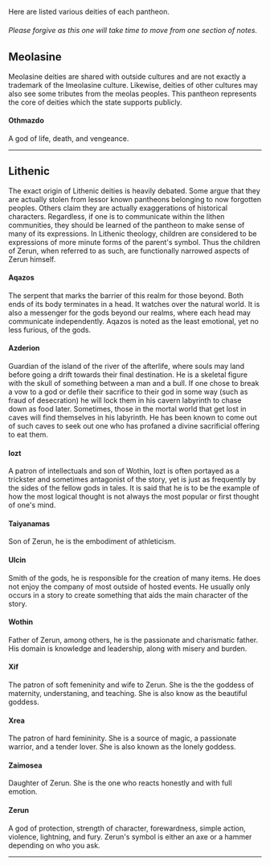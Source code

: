 Here are listed various deities of each pantheon.

###### Please forgive as this one will take time to move from one section of notes.

## Meolasine
Meolasine deities are shared with outside cultures and are not exactly a trademark of the lmeolasine culture. Likewise, deities of other cultures may also see some tributes from the meolas peoples. This pantheon represents the core of deities which the state supports publicly.

#### Othmazdo
A god of life, death, and vengeance.

-----

## Lithenic
The exact origin of Lithenic deities is heavily debated. Some argue that they are actually stolen from lessor known pantheons belonging to now forgotten peoples. Others claim they are actually exaggerations of historical characters. Regardless, if one is to communicate within the lithen communities, they should be learned of the pantheon to make sense of many of its expressions. In Lithenic theology, children are considered to be expressions of more minute forms of the parent's symbol. Thus the children of Zerun, when referred to as such, are functionally narrowed aspects of Zerun himself.

#### Aqazos
The serpent that marks the barrier of this realm for those beyond. Both ends of its body terminates in a head. It watches over the natural world. It is also a messenger for the gods beyond our realms, where each head may communicate independently. Aqazos is noted as the least emotional, yet no less furious, of the gods.

#### Azderion
Guardian of the island of the river of the afterlife, where souls may land before going a drift towards their final destination. He is a skeletal figure with the skull of something between a man and a bull. If one chose to break a vow to a god or defile their sacrifice to their god in some way (such as fraud of desecration) he will lock them in his cavern labyrinth to chase down as food later.
Sometimes, those in the mortal world that get lost in caves will find themselves in his labyrinth. He has been known to come out of such caves to seek out one who has profaned a divine sacrificial offering to eat them.

#### Iozt
A patron of intellectuals and son of Wothin, Iozt is often portayed as a trickster and sometimes antagonist of the story, yet is just as frequently by the sides of the fellow gods in tales. It is said that he is to be the example of how the most logical thought is not always the most popular or first thought of one's mind.

#### Taiyanamas
Son of Zerun, he is the embodiment of athleticism.

#### Ulcin
Smith of the gods, he is responsible for the creation of many items. He does not enjoy the company of most outside of hosted events. He usually only occurs in a story to create something that aids the main character of the story.

#### Wothin
Father of Zerun, among others, he is the passionate and charismatic father. His domain is knowledge and leadership, along with misery and burden.

#### Xif
The patron of soft femeninity and wife to Zerun. She is the the goddess of maternity, understaning, and teaching. She is also know as the beautiful goddess.

#### Xrea
The patron of hard femininity. She is a source of magic, a passionate warrior, and a tender lover. She is also known as the lonely goddess.

#### Zaimosea
Daughter of Zerun. She is the one who reacts honestly and with full emotion.

#### Zerun
A god of protection, strength of character, forewardness, simple action, violence, lightning, and fury. Zerun's symbol is either an axe or a hammer depending on who you ask.

-----
